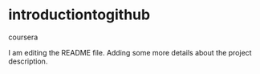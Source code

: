 # introductiontogithub
coursera

I am editing the README file. Adding some more details about the project description.

